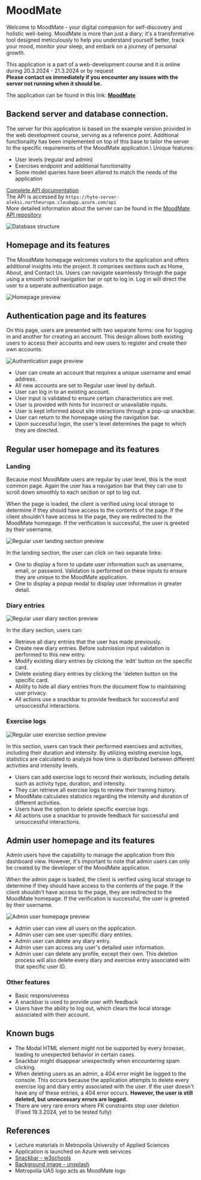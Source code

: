 # MoodMate
Welcome to MoodMate - your digital companion for self-discovery and holistic well-being. MoodMate is more than just a diary; it's a transformative tool designed meticulously to help you understand yourself better, track your mood, monitor your sleep, and embark on a journey of personal growth.

This application is a part of a web-development course and it is online during 20.3.2024 - 21.3.2024 or by request\
**Please contact us immediately if you encounter any issues with the server not running when it should be.**

The application can be found in this link: **[MoodMate](hyte-server-aleksi.northeurope.cloudapp.azure.com)**

## Backend server and database connection.
The server for this application is based on the example version provided in the web development course, serving as a reference point. Additional functionality has been implemented on top of this base to tailor the server to the specific requirements of the MoodMate application.\\
Unique features:
- User levels (regular and admin)
- Exercises endpoint and additional functionality
- Some model queries have been altered to match the needs of the application

[Complete API documentation](https://hyte-server-aleksi.northeurope.cloudapp.azure.com/docs/)\
The API is accessed by `https://hyte-server-aleksi.northeurope.cloudapp.azure.com/api`\
More detailed information about the server can be found in the [MoodMate API repository](https://github.com/Alekkivi/hyte-server-example-24)

![Database structure](vite-project/interface-screenshots/db.png)

## Homepage and its features
The MoodMate homepage welcomes visitors to the application and offers additional insights into the project. It comprises sections such as Home, About, and Contact Us. Users can navigate seamlessly through the page using a smooth scroll navigation bar or opt to log in. Log in will direct the user to a seperate authentication page.

![Homepage preview](vite-project/interface-screenshots/homepage.png)

## Authentication page and its features
On this page, users are presented with two separate forms: one for logging in and another for creating an account. This design allows both existing users to access their accounts and new users to register and create their own accounts.

![Authentication page preview](vite-project/interface-screenshots/login.png)

- User can create an account that requires a unique username and email address.
- All new accounts are set to Regular user level by default.
- User can log in to an existing account.
- User input is validated to ensure certain characteristics are met.
- User is provided with hints for incorrect or unavailable inputs.
- User is kept informed about site interactions through a pop-up snackbar.
- User can return to the homepage using the navigation bar.
- Upon successful login, the user's level determines the page to which they are directed.

## Regular user homepage and its features
### Landing 
Because most MoodMate users are regular by user level, this is the most common page. Again the user has a navigation bar that they can use to scroll down smoothly to each section or opt to log out. 

When the page is loaded, the client is verified using local storage to determine if they should have access to the contents of the page. If the client shouldn't have access to the page, they are redirected to the MoodMate homepage. If the verification is successful, the user is greeted by their username.

![Regular user landing section preview](vite-project/interface-screenshots/regular-home.png)

In the landing section, the user can click on two separate links:

- One to display a form to update user information such as username, email, or password. Validation is performed on these inputs to ensure they are unique to the MoodMate application.
- One to display a popup modal to display user information in greater detail.

### Diary entries
![Regular user diary section preview](vite-project/interface-screenshots/regular-diary.png)

In the diary section, users can:
- Retrieve all diary entries that the user has made previously. 
- Create new diary entries. Before submission input validation is performed to this new entry. 
- Modify existing diary entries by clicking the 'edit' button on the specific card.
- Delete existing diary entries by clicking the 'deleten button on the specific card. 
- Ability to hide all diary entries from the document flow to maintaining user privacy.
- All actions use a snackbar to provide feedback for successful and unsuccessful interactions.

### Exercise logs
![Regular user exercise section preview](vite-project/interface-screenshots/regular-exercise.png)

In this section, users can track their performed exercises and activities, including their duration and intensity. By utilizing existing exercise logs, statistics are calculated to analyze how time is distributed between different activities and intensity levels. 

- Users can add exercise logs to record their workouts, including details such as activity type, duration, and intensity.
- They can retrieve all exercise logs to review their training history.
- MoodMate calculates statistics regarding the intensity and duration of different activities.
- Users have the option to delete specific exercise logs.
- All actions use a snackbar to provide feedback for successful and unsuccessful interactions.

## Admin user homepage and its features

Admin users have the capability to manage the application from this dashboard view. However, it's important to note that admin users can only be created by the developer of the MoodMate application.

When the admin page is loaded, the client is verified using local storage to determine if they should have access to the contents of the page. If the client shouldn't have access to the page, they are redirected to the MoodMate homepage. If the verification is successful, the user is greeted by their username.

![Admin user homepage preview](vite-project/interface-screenshots/admin.png)

- Admin user can view all users on the application.
- Admin user can see user-specific diary entries.
- Admin user can delete any diary entry.
- Admin user can access any user's detailed user information.
- Admin user can delete any profile, except their own. This deletion process will also delete every diary and exercise entry associated with that specific user ID.

### Other features
- Basic responsiveness
- A snackbar is used to provide user with feedback
- Users have the ability to log out, which clears the local storage associated with their account.

## Known bugs
- The Modal HTML element might not be supported by every browser, leading to unexpected behavior in certain cases.
- Snackbar might disappear unexpectedly when encountering spam clicking.
- When deleting users as an admin, a 404 error might be logged to the console. This occurs because the application attempts to delete every exercise log and diary entry associated with the user. If the user doesn't have any of these entries, a 404 error occurs. **However, the user is still deleted, but unnecessary errors are logged.**
- There are very rare errors where FK constraints stop user deletion (Fixed 19.3.2024, yet to be tested fully) 

## References
- Lecture materials in Metropolia University of Applied Sciences
- Application is launched on Azure web services
- [Snackbar - w3schools](https://www.w3schools.com/howto/howto_js_snackbar.asp)
- [Background image - unsplash](https://unsplash.com/@fempreneurstyledstock)
- Metropolia UAS logo acts as MoodMate logo
